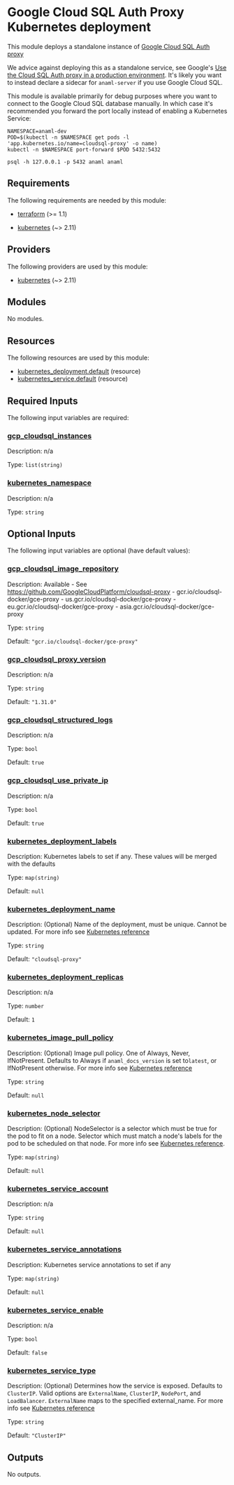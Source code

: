 <!-- BEGIN_TF_DOCS -->
# Google Cloud SQL Auth Proxy Kubernetes deployment

This module deploys a standalone instance of [Google Cloud SQL Auth proxy](https://github.com/GoogleCloudPlatform/cloudsql-proxy)

We advice against deploying this as a standalone service, see Google's [Use the Cloud SQL Auth proxy in a production environment](https://cloud.google.com/sql/docs/postgres/sql-proxy#production-environment). It's likely you want to instead declare a sidecar for `anaml-server` if you use Google Cloud SQL.

This module is available primarily for debug purposes where you want to connect to the Google Cloud SQL database manually. In which case it's recommended you forward the port locally instead of enabling a Kubernetes Service:

```
NAMESPACE=anaml-dev
POD=$(kubectl -n $NAMESPACE get pods -l 'app.kubernetes.io/name=cloudsql-proxy' -o name)
kubectl -n $NAMESPACE port-forward $POD 5432:5432

psql -h 127.0.0.1 -p 5432 anaml anaml
```

## Requirements

The following requirements are needed by this module:

- <a name="requirement_terraform"></a> [terraform](#requirement\_terraform) (>= 1.1)

- <a name="requirement_kubernetes"></a> [kubernetes](#requirement\_kubernetes) (~> 2.11)

## Providers

The following providers are used by this module:

- <a name="provider_kubernetes"></a> [kubernetes](#provider\_kubernetes) (~> 2.11)

## Modules

No modules.

## Resources

The following resources are used by this module:

- [kubernetes_deployment.default](https://registry.terraform.io/providers/hashicorp/kubernetes/latest/docs/resources/deployment) (resource)
- [kubernetes_service.default](https://registry.terraform.io/providers/hashicorp/kubernetes/latest/docs/resources/service) (resource)

## Required Inputs

The following input variables are required:

### <a name="input_gcp_cloudsql_instances"></a> [gcp\_cloudsql\_instances](#input\_gcp\_cloudsql\_instances)

Description: n/a

Type: `list(string)`

### <a name="input_kubernetes_namespace"></a> [kubernetes\_namespace](#input\_kubernetes\_namespace)

Description: n/a

Type: `string`

## Optional Inputs

The following input variables are optional (have default values):

### <a name="input_gcp_cloudsql_image_repository"></a> [gcp\_cloudsql\_image\_repository](#input\_gcp\_cloudsql\_image\_repository)

Description: Available - See https://github.com/GoogleCloudPlatform/cloudsql-proxy - gcr.io/cloudsql-docker/gce-proxy - us.gcr.io/cloudsql-docker/gce-proxy - eu.gcr.io/cloudsql-docker/gce-proxy - asia.gcr.io/cloudsql-docker/gce-proxy

Type: `string`

Default: `"gcr.io/cloudsql-docker/gce-proxy"`

### <a name="input_gcp_cloudsql_proxy_version"></a> [gcp\_cloudsql\_proxy\_version](#input\_gcp\_cloudsql\_proxy\_version)

Description: n/a

Type: `string`

Default: `"1.31.0"`

### <a name="input_gcp_cloudsql_structured_logs"></a> [gcp\_cloudsql\_structured\_logs](#input\_gcp\_cloudsql\_structured\_logs)

Description: n/a

Type: `bool`

Default: `true`

### <a name="input_gcp_cloudsql_use_private_ip"></a> [gcp\_cloudsql\_use\_private\_ip](#input\_gcp\_cloudsql\_use\_private\_ip)

Description: n/a

Type: `bool`

Default: `true`

### <a name="input_kubernetes_deployment_labels"></a> [kubernetes\_deployment\_labels](#input\_kubernetes\_deployment\_labels)

Description: Kubernetes labels to set if any. These values will be merged with the defaults

Type: `map(string)`

Default: `null`

### <a name="input_kubernetes_deployment_name"></a> [kubernetes\_deployment\_name](#input\_kubernetes\_deployment\_name)

Description: (Optional) Name of the deployment, must be unique. Cannot be updated. For more info see [Kubernetes reference](http://kubernetes.io/docs/user-guide/identifiers#names)

Type: `string`

Default: `"cloudsql-proxy"`

### <a name="input_kubernetes_deployment_replicas"></a> [kubernetes\_deployment\_replicas](#input\_kubernetes\_deployment\_replicas)

Description: n/a

Type: `number`

Default: `1`

### <a name="input_kubernetes_image_pull_policy"></a> [kubernetes\_image\_pull\_policy](#input\_kubernetes\_image\_pull\_policy)

Description:  (Optional) Image pull policy. One of Always, Never, IfNotPresent. Defaults to Always if `anaml_docs_version` is set to`latest`, or IfNotPresent otherwise. For more info see [Kubernetes reference](http://kubernetes.io/docs/user-guide/images#updating-images)

Type: `string`

Default: `null`

### <a name="input_kubernetes_node_selector"></a> [kubernetes\_node\_selector](#input\_kubernetes\_node\_selector)

Description: (Optional) NodeSelector is a selector which must be true for the pod to fit on a node. Selector which must match a node's labels for the pod to be scheduled on that node. For more info see [Kubernetes reference](http://kubernetes.io/docs/user-guide/node-selection).

Type: `map(string)`

Default: `null`

### <a name="input_kubernetes_service_account"></a> [kubernetes\_service\_account](#input\_kubernetes\_service\_account)

Description: n/a

Type: `string`

Default: `null`

### <a name="input_kubernetes_service_annotations"></a> [kubernetes\_service\_annotations](#input\_kubernetes\_service\_annotations)

Description: Kubernetes service annotations to set if any

Type: `map(string)`

Default: `null`

### <a name="input_kubernetes_service_enable"></a> [kubernetes\_service\_enable](#input\_kubernetes\_service\_enable)

Description: n/a

Type: `bool`

Default: `false`

### <a name="input_kubernetes_service_type"></a> [kubernetes\_service\_type](#input\_kubernetes\_service\_type)

Description: (Optional) Determines how the service is exposed. Defaults to `ClusterIP`. Valid options are `ExternalName`, `ClusterIP`, `NodePort`, and `LoadBalancer`. `ExternalName` maps to the specified external\_name. For more info see [ Kubernetes reference](http://kubernetes.io/docs/user-guide/services#overview)

Type: `string`

Default: `"ClusterIP"`

## Outputs

No outputs.
<!-- END_TF_DOCS -->